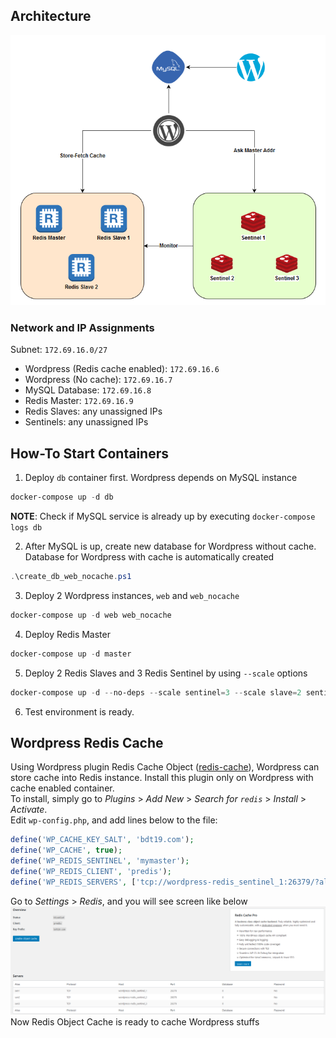 ## Architecture
![Architecture](assets/architecture.png)
### Network and IP Assignments
Subnet: `172.69.16.0/27`
- Wordpress (Redis cache enabled): `172.69.16.6`
- Wordpress (No cache): `172.69.16.7`
- MySQL Database: `172.69.16.8`
- Redis Master: `172.69.16.9`
- Redis Slaves: any unassigned IPs
- Sentinels: any unassigned IPs
## How-To Start Containers
1. Deploy `db` container first. Wordpress depends on MySQL instance 
```powershell
docker-compose up -d db
```
**NOTE**: Check if MySQL service is already up by executing `docker-compose logs db`

2. After MySQL is up, create new database for Wordpress without cache. Database for Wordpress with cache is automatically created
```powershell
.\create_db_web_nocache.ps1
```
3. Deploy 2 Wordpress instances, `web` and `web_nocache`
```powershell
docker-compose up -d web web_nocache
```
4. Deploy Redis Master
```powershell
docker-compose up -d master
```
5. Deploy 2 Redis Slaves and 3 Redis Sentinel by using `--scale` options
```powershell
docker-compose up -d --no-deps --scale sentinel=3 --scale slave=2 sentinel slave
```
6. Test environment is ready.
## Wordpress Redis Cache
Using Wordpress plugin Redis Cache Object ([redis-cache](https://wordpress.org/plugins/redis-cache/)), Wordpress can store cache into Redis instance. Install this plugin only on Wordpress with cache enabled container.  
To install, simply go to *Plugins* > *Add New* > *Search for `redis`* > *Install* > *Activate*.  
Edit `wp-config.php`, and add lines below to the file:
```php
define('WP_CACHE_KEY_SALT', 'bdt19.com');
define('WP_CACHE', true);
define('WP_REDIS_SENTINEL', 'mymaster');
define('WP_REDIS_CLIENT', 'predis');
define('WP_REDIS_SERVERS', ['tcp://wordpress-redis_sentinel_1:26379/?alias=sen1', 'tcp://wordpress-redis_sentinel_2:26379/?alias=sen2', 'tcp://wordpress-redis_sentinel_3:26379/?alias=sen3']);
```
Go to *Settings* > *Redis*, and you will see screen like below
![Wordpress Redis Cache](assets/wp_redis_cache.png)
Now Redis Object Cache is ready to cache Wordpress stuffs
